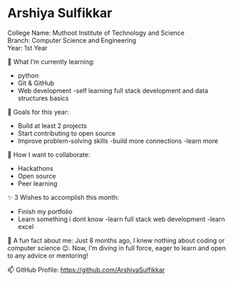 # Arshiya Sulfikkar

College Name: Muthoot Institute of Technology and Science  
Branch: Computer Science and Engineering  
Year: 1st Year

🌱 What I’m currently learning:  
- python 
- Git & GitHub  
- Web development
-self learning full stack development and data structures basics

🎯 Goals for this year:  
- Build at least 2 projects  
- Start contributing to open source  
- Improve problem-solving skills
-build more connections
-learn more

👯 How I want to collaborate:  
- Hackathons  
- Open source  
- Peer learning

✨ 3 Wishes to accomplish this month:  
- Finish my portfolio  
- Learn something i dont know 
-learn full stack web development
-learn excel 

💬 A fun fact about me: Just 8 months ago, I knew nothing about coding or computer science 😉. 
Now, I’m diving in full force, eager to learn and open to any advice or mentoring!

📫 GitHub Profile: https://github.com/ArshiyaSulfikkar
